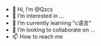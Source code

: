 - 👋 Hi, I’m @Qzcs
- 👀 I’m interested in ...
- 🌱 I’m currently learning "c语言"
- 💞️ I’m looking to collaborate on ...
- 📫 How to reach me 

<!---
Qzcs/Qzcs is a ✨ special ✨ repository because its `README.md` (this file) appears on your GitHub profile.
You can click the Preview link to take a look at your changes.
--->

